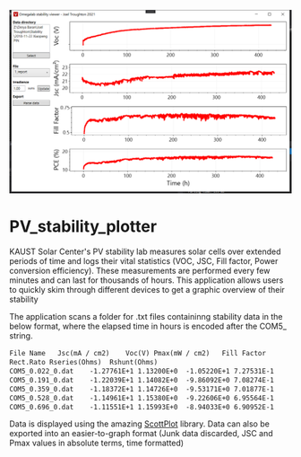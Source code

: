 <p align="center">
  <img src="https://github.com/joeltroughton/PV_stability_plotter/raw/master/Screenshot.png" width="600" title="μSMU">
</p>

# PV_stability_plotter
KAUST Solar Center's PV stability lab measures solar cells over extended periods of time and logs their vital statistics (VOC, JSC, Fill factor, Power conversion efficiency). These measurements are performed every few minutes and can last for thousands of hours. This application allows users to quickly skim through different devices to get a graphic overview of their stability

The application scans a folder for .txt files containinng stability data in the below format, where the elapsed time in hours is encoded after the COM5_ string.

```
File Name   Jsc(mA / cm2)    Voc(V) Pmax(mW / cm2)   Fill Factor Rect.Rato Rseries(Ohms)  Rshunt(Ohms)
COM5_0.022_0.dat	-1.27761E+1	1.13200E+0	-1.05220E+1	7.27531E-1
COM5_0.191_0.dat	-1.22039E+1	1.14082E+0	-9.86092E+0	7.08274E-1
COM5_0.359_0.dat	-1.18372E+1	1.14726E+0	-9.53171E+0	7.01877E-1
COM5_0.528_0.dat	-1.14961E+1	1.15380E+0	-9.22606E+0	6.95564E-1
COM5_0.696_0.dat	-1.11551E+1	1.15993E+0	-8.94033E+0	6.90952E-1
```

Data is displayed using the amazing [ScottPlot](https://github.com/ScottPlot/ScottPlot) library. Data can also be exported into an easier-to-graph format (Junk data discarded, JSC and Pmax values in absolute terms, time formatted)
